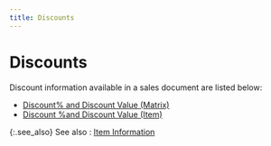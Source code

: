 ```yaml
---
title: Discounts
---
```


# Discounts


Discount information available in a sales document are listed below:

- [Discount%  and Discount Value (Matrix) ]({{site.sp_baseurl}}/sales-docs/docs-profile/contents/item-info/details/matrix-items-dlg/discount_and_discount_value.html)
- [Discount  %and Discount Value (Item) ]({{site.sp_baseurl}}/sales-docs/docs-profile/contents/item-info/disc-dtls/discount_value_discount_percent_item_details_grid_sales_content.html)



{:.see_also}
See also
: [Item  Information]({{site.sp_baseurl}}/sales-docs/docs-profile/contents/item-info/item_information_item_details_grid_sales_content.html)
